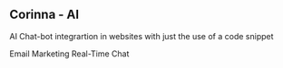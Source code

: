 ## Corinna - AI
AI Chat-bot integrartion in websites with just the use of a code snippet


Email Marketing
Real-Time Chat







